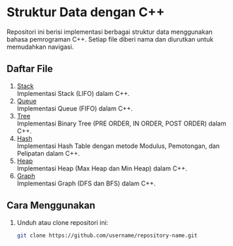 # Struktur Data dengan C++

Repositori ini berisi implementasi berbagai struktur data menggunakan bahasa pemrograman C++. Setiap file diberi nama dan diurutkan untuk memudahkan navigasi.

## Daftar File
1. [Stack](1.%20Stack%20C%2B%2B.cpp)  
   Implementasi Stack (LIFO) dalam C++.  
2. [Queue](2.%20Queue%20C%2B%2B.cpp)  
   Implementasi Queue (FIFO) dalam C++.  
3. [Tree](3.%20Tree%20C%2B%2B.cpp)  
   Implementasi Binary Tree (PRE ORDER, IN ORDER, POST ORDER) dalam C++.  
4. [Hash](4.%20Hash%20C%2B%2B.cpp)  
   Implementasi Hash Table dengan metode Modulus, Pemotongan, dan Pelipatan dalam C++.  
5. [Heap](5.%20Heap%20C%2B%2B.cpp)  
   Implementasi Heap (Max Heap dan Min Heap) dalam C++.  
6. [Graph](6.%20Graph%20C%2B%2B.cpp)  
   Implementasi Graph (DFS dan BFS) dalam C++.  

## Cara Menggunakan
1. Unduh atau clone repositori ini:
   ```bash
   git clone https://github.com/username/repository-name.git
